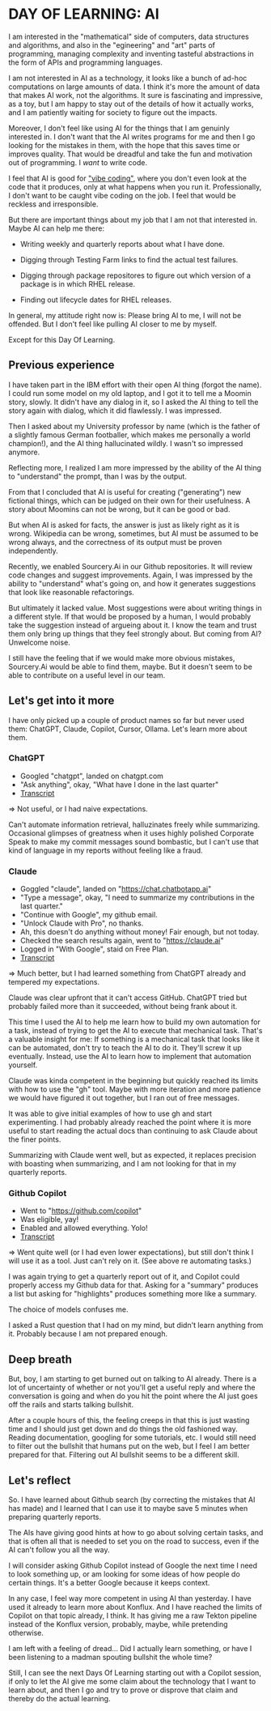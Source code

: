 # DAY OF LEARNING: AI

I am interested in the "mathematical" side of computers, data
structures and algorithms, and also in the "egineering" and "art"
parts of programming, managing complexity and inventing tasteful
abstractions in the form of APIs and programming languages.

I am not interested in AI as a technology, it looks like a bunch of
ad-hoc computations on large amounts of data. I think it's more the
amount of data that makes AI work, not the algorithms. It sure is
fascinating and impressive, as a toy, but I am happy to stay out of
the details of how it actually works, and I am patiently waiting for
society to figure out the impacts.

Moreover, I don't feel like using AI for the things that I am genuinly
interested in. I don't want that the AI writes programs for me and
then I go looking for the mistakes in them, with the hope that this
saves time or improves quality. That would be dreadful and take the
fun and motivation out of programming. I _want_ to write code.

I feel that AI is good for ["vibe coding"](https://x.com/karpathy/status/1886192184808149383),
where you don't even look at the code that it produces, only at what
happens when you run it.  Professionally, I don't want to be caught
vibe coding on the job. I feel that would be reckless and
irresponsible.

But there are important things about my job that I am not that
interested in. Maybe AI can help me there:

 - Writing weekly and quarterly reports about what I have done.

 - Digging through Testing Farm links to find the actual test
   failures.

 - Digging through package repositores to figure out which version of
   a package is in which RHEL release.

 - Finding out lifecycle dates for RHEL releases.

In general, my attitude right now is: Please bring AI to me, I will
not be offended. But I don't feel like pulling AI closer to me by
myself.

Except for this Day Of Learning.

## Previous experience

I have taken part in the IBM effort with their open AI thing (forgot
the name). I could run some model on my old laptop, and I got it to
tell me a Moomin story, slowly.  It didn't have any dialog in it, so I
asked the AI thing to tell the story again with dialog, which it did
flawlessly. I was impressed.

Then I asked about my University professor by name (which is the
father of a slightly famous German footballer, which makes me
personally a world champion!), and the AI thing hallucinated wildly.
I wasn't so impressed anymore.

Reflecting more, I realized I am more impressed by the ability of the
AI thing to "understand" the prompt, than I was by the output.

From that I concluded that AI is useful for creating ("generating")
new fictional things, which can be judged on their own for their
usefulness. A story about Moomins can not be wrong, but it can be good
or bad.

But when AI is asked for facts, the answer is just as likely right as
it is wrong.  Wikipedia can be wrong, sometimes, but AI must be
assumed to be wrong always, and the correctness of its output must be
proven independently.

Recently, we enabled Sourcery.Ai in our Github repositories. It will
review code changes and suggest improvements. Again, I was impressed
by the ability to "understand" what's going on, and how it generates
suggestions that look like reasonable refactorings.

But ultimately it lacked value. Most suggestions were about writing
things in a different style. If that would be proposed by a human, I
would probably take the suggestion instead of argueing about it. I
know the team and trust them only bring up things that they feel
strongly about. But coming from AI? Unwelcome noise.

I still have the feeling that if we would make more obvious mistakes,
Sourcery.Ai would be able to find them, maybe. But it doesn't seem to
be able to contribute on a useful level in our team.

## Let's get into it more

I have only picked up a couple of product names so far but never used
them: ChatGPT, Claude, Copilot, Cursor, Ollama. Let's learn more about
them.

### ChatGPT

 - Googled "chatgpt", landed on chatgpt.com
 - "Ask anything", okay, "What have I done in the last quarter"
 - [Transcript](./chatgpt.md)

 => Not useful, or I had naive expectations.

Can't automate information retrieval, halluzinates freely while
summarizing.  Occasional glimpses of greatness when it uses highly
polished Corporate Speak to make my commit messages sound bombastic,
but I can't use that kind of language in my reports without feeling
like a fraud.

### Claude

 - Goggled "claude", landed on "https://chat.chatbotapp.ai"
 - "Type a message", okay, "I need to summarize my contributions in the last quarter."
 - "Continue with Google", my github email.
 - "Unlock Claude with Pro", no thanks.
 - Ah, this doesn't do anything without money! Fair enough, but not today.
 - Checked the search results again, went to "https://claude.ai"
 - Logged in "With Google", staid on Free Plan.
 - [Transcript](./claude.md)

 => Much better, but I had learned something from ChatGPT already and
    tempered my expectations.

Claude was clear upfront that it can't access GitHub. ChatGPT
tried but probably failed more than it succeeded, without being
frank about it.

This time I used the AI to help me learn how to build my own
automation for a task, instead of trying to get the AI to execute
that mechanical task.  That's a valuable insight for me: If
something is a mechanical task that looks like it can be
automated, don't try to teach the AI to do it. They'll screw it up
eventually. Instead, use the AI to learn how to implement that
automation yourself.

Claude was kinda competent in the beginning but quickly reached
its limits with how to use the "gh" tool.  Maybe with more
iteration and more patience we would have figured it out together,
but I ran out of free messages.

It was able to give initial examples of how to use gh and start
experimenting. I had probably already reached the point where it
is more useful to start reading the actual docs than continuing to
ask Claude about the finer points.

Summarizing with Claude went well, but as expected, it replaces
precision with boasting when summarizing, and I am not looking for
that in my quarterly reports.

### Github Copilot

 - Went to "https://github.com/copilot"
 - Was eligible, yay!
 - Enabled and allowed everything. Yolo!
 - [Transcript](./copilot.md)

 => Went quite well (or I had even lower expectations), but still
    don't think I will use it as a tool. Just can't rely on it. (See
    above re automating tasks.)

I was again trying to get a quarterly report out of it, and
Copilot could properly access my Github data for that. Asking for
a "summary" produces a list but asking for "highlights" produces
something more like a summary.

The choice of models confuses me.

I asked a Rust question that I had on my mind, but didn't learn
anything from it. Probably because I am not prepared enough.

## Deep breath

But, boy, I am starting to get burned out on talking to AI already.
There is a lot of uncertainty of whether or not you'll get a useful
reply and where the conversation is going and when do you hit the
point where the AI just goes off the rails and starts talking
bullshit.

After a couple hours of this, the feeling creeps in that this is just
wasting time and I should just get down and do things the old
fashioned way. Reading documentation, googling for some tutorials,
etc.  I would still need to filter out the bullshit that humans put on
the web, but I feel I am better prepared for that.  Filtering out AI
bullshit seems to be a different skill.

## Let's reflect

So. I have learned about Github search (by correcting the mistakes
that AI has made) and I learned that I can use it to maybe save 5
minutes when preparing quarterly reports.

The AIs have giving good hints at how to go about solving certain
tasks, and that is often all that is needed to set you on the road to
success, even if the AI can't follow you all the way.

I will consider asking Github Copilot instead of Google the next time
I need to look something up, or am looking for some ideas of how
people do certain things. It's a better Google because it keeps
context.

In any case, I feel way more competent in using AI than yesterday.  I
have used it already to learn more about Konflux.  And I have reached
the limits of Copilot on that topic already, I think.  It has giving
me a raw Tekton pipeline instead of the Konflux version, probably,
maybe, while pretending otherwise.

I am left with a feeling of dread... Did I actually learn something,
or have I been listening to a madman spouting bullshit the whole time?

Still, I can see the next Days Of Learning starting out with a Copilot
session, if only to let the AI give me some claim about the technology
that I want to learn about, and then I go and try to prove or disprove
that claim and thereby do the actual learning.
